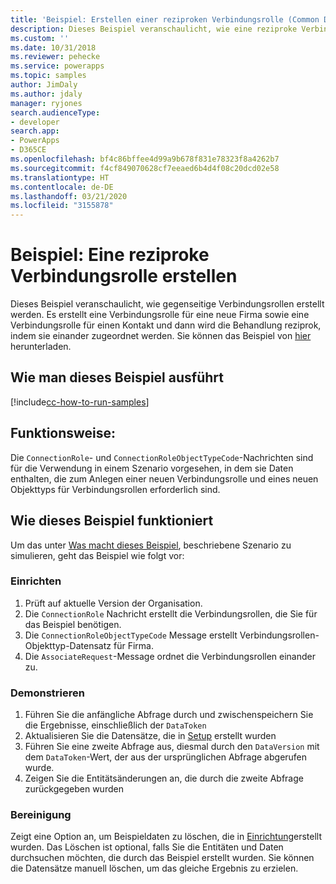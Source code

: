 ```yaml
---
title: 'Beispiel: Erstellen einer reziproken Verbindungsrolle (Common Data Service) | Microsoft-Dokumentation'
description: Dieses Beispiel veranschaulicht, wie eine reziproke Verbindungsrolle erstellt wird.
ms.custom: ''
ms.date: 10/31/2018
ms.reviewer: pehecke
ms.service: powerapps
ms.topic: samples
author: JimDaly
ms.author: jdaly
manager: ryjones
search.audienceType:
- developer
search.app:
- PowerApps
- D365CE
ms.openlocfilehash: bf4c86bffee4d99a9b678f831e78323f8a4262b7
ms.sourcegitcommit: f4cf849070628cf7eeaed6b4d4f08c20dcd02e58
ms.translationtype: HT
ms.contentlocale: de-DE
ms.lasthandoff: 03/21/2020
ms.locfileid: "3155878"
---
```

# <a name="sample-create-a-reciprocal-connection-role"></a>Beispiel: Eine reziproke Verbindungsrolle erstellen

<!-- https://docs.microsoft.com/dynamics365/customer-engagement/developer/sample-create-reciprocal-connection-role-early-bound -->

Dieses Beispiel veranschaulicht, wie gegenseitige Verbindungsrollen erstellt werden. Es erstellt eine Verbindungsrolle für eine neue Firma sowie eine Verbindungsrolle für einen Kontakt und dann wird die Behandlung reziprok, indem sie einander zugeordnet werden. Sie können das Beispiel von [hier](https://github.com/Microsoft/PowerApps-Samples/tree/master/cds/orgsvc/C%23/ReciprocalConnection
) herunterladen.

## <a name="how-to-run-this-sample"></a>Wie man dieses Beispiel ausführt

[!include[cc-how-to-run-samples](../../includes/cc-how-to-run-samples.md)]

## <a name="what-this-sample-does"></a>Funktionsweise:

Die `ConnectionRole`- und `ConnectionRoleObjectTypeCode`-Nachrichten sind für die Verwendung in einem Szenario vorgesehen, in dem sie Daten enthalten, die zum Anlegen einer neuen Verbindungsrolle und eines neuen Objekttyps für Verbindungsrollen erforderlich sind.

## <a name="how-this-sample-works"></a>Wie dieses Beispiel funktioniert

Um das unter [Was macht dieses Beispiel](#what-this-sample-does), beschriebene Szenario zu simulieren, geht das Beispiel wie folgt vor:

### <a name="setup"></a>Einrichten

1. Prüft auf aktuelle Version der Organisation.
2. Die `ConnectionRole` Nachricht erstellt die Verbindungsrollen, die Sie für das Beispiel benötigen.
3. Die `ConnectionRoleObjectTypeCode` Message erstellt Verbindungsrollen-Objekttyp-Datensatz für Firma.
4. Die `AssociateRequest`-Message ordnet die Verbindungsrollen einander zu.

### <a name="demonstrate"></a>Demonstrieren

1. Führen Sie die anfängliche Abfrage durch und zwischenspeichern Sie die Ergebnisse, einschließlich der `DataToken`
1. Aktualisieren Sie die Datensätze, die in [Setup](#setup) erstellt wurden
1. Führen Sie eine zweite Abfrage aus, diesmal durch den `DataVersion` mit dem `DataToken`-Wert, der aus der ursprünglichen Abfrage abgerufen wurde.
1. Zeigen Sie die Entitätsänderungen an, die durch die zweite Abfrage zurückgegeben wurden

### <a name="clean-up"></a>Bereinigung

Zeigt eine Option an, um Beispieldaten zu löschen, die in [Einrichtung](#setup)erstellt wurden. Das Löschen ist optional, falls Sie die Entitäten und Daten durchsuchen möchten, die durch das Beispiel erstellt wurden. Sie können die Datensätze manuell löschen, um das gleiche Ergebnis zu erzielen.
